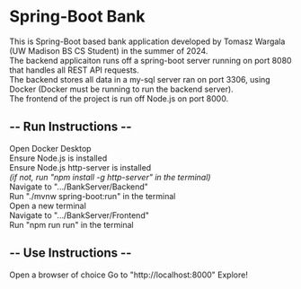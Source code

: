 # Spring-Boot Bank #
This is Spring-Boot based bank application developed by Tomasz Wargala (UW Madison BS CS Student) in the summer of 2024. <br>
The backend applicaiton runs off a spring-boot server running on port 8080 that handles all REST API requests. <br>
The backend stores all data in a my-sql server ran on port 3306, using Docker (Docker must be running to run the backend server). <br>
The frontend of the project is run off Node.js on port 8000. <br>

## -- Run Instructions -- ##
Open Docker Desktop <br>
Ensure Node.js is installed <br>
Ensure Node.js http-server is installed <br>
_(if not, run "npm install -g http-server" in the terminal)_ <br>
Navigate to ".../BankServer/Backend" <br>
Run "./mvnw spring-boot:run" in the terminal <br>
Open a new terminal <br>
Navigate to ".../BankServer/Frontend" <br>
Run "npm run run" in the terminal <br>

## -- Use Instructions -- ##
Open a browser of choice
Go to "http://localhost:8000"
Explore!
